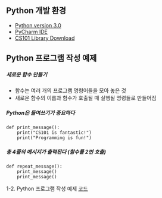 ## Python 개발 환경 
<ul>
  <li><a href="https://www.python.org/downloads/release/python-370">Python version 3.0</a></li>
  <li><a href="https://www.jetbrains.com/pycharm/">PyCharm IDE</a></li>
  <li><a href="http://cs101.kaist.ac.kr/assets/files/cs101_libraries_py35.zip">CS101 Library Download</a></li>
</ul>

## Python 프로그램 작성 예제
<h5>새로운 함수 만들기</h5>
<ul>
    <li>함수는 여러 개의 프로그램 명령어들을 모아 놓은 것</li>
    <li>새로운 함수의 이름과 함수가 호출될 때 실행될 명령들로 만들어짐</li>
</ul>

##### Python은 들여쓰기가 중요하다

``` 
def print_message():
    print("CS101 is fantastic!")
    print("Programming is fun!")
```

##### 총 4줄의 메시지가 출력된다 (함수를 2번 호출)

``` 
def repeat_message():
    print_message() 
    print_message() 
``` 
 
1-2. Python 프로그램 작성 예제 <a href="https://github.com/2SunE/python_programming/tree/master/ch01">코드</a>
 
